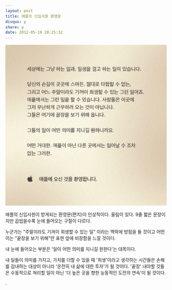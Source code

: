 ```yaml
---
layout: post
title: 애플의 신입사원 환영문
disqus: y
share: y
date: 2012-05-10 20:25:32
---
```


![애플 신입사원환영문 이미지](/images/apple.png)

애플의 신입사원이 받게되는 환영문(편지)이 인상적이다. 울림이 있다. 
9줄 짧은 문장이지만 곱씹을수록 눈에 들어오는 구절이 다르다. 

누군가는 "주말이라도 기꺼이 희생할 수 있는 일" 이라는 맥락에 방점을 둘 것이고 어떤이는 "끝장을 보기 위해"란 표현 앞에 비장함을 느낄 것이다. 

내 눈에 들어오는 부분은 '일이 어떤 의미를 지니길 원한다'는 대목이다. 

내 일들이 의미를 가지고, 가치를 더할 수 있을 때 '희생'이라고 생각하는 시간들은 손해를 감내하는 대상이 아니라 '온전히 내 삶에 대한 투자'가 될 것이다. '끝장' 내야할 것들은 수동적으로 쳐리할 일이 아닌 '더 높은 곳을 향한 능동적인 도전의 연속'이 될 것이다.

.
